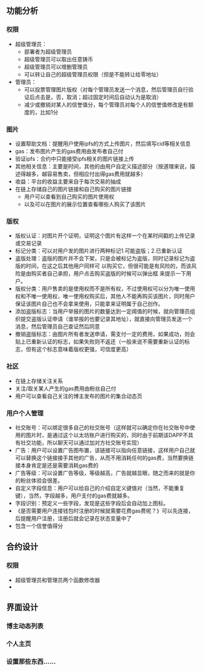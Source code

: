 ## 功能分析

### 权限

* 超级管理员：
  * 部署者为超级管理员
  * 超级管理员可以取出任意铸币
  * 超级管理员可以增删管理员
  * 可以转让自己的超级管理员权限（但是不能转让给零地址）
* 管理员：
  * 可以投票管理图片版权（对每个管理员发送一个消息，然后管理员自行验证后点击是，否，取消；超过固定时间后自动认为是取消）
  * 减少或撤销对某人的信誉值分，每个管理员对每个人的信誉值修改是有额度的，比如1分

### 图片

* 设置帮助文档：提醒用户使用ipfs的方式上传图片，然后填写cid等相关信息
* gas：发布图片产生的gas费用由发布者自己付
* 验证ipfs：合约中只能接受ipfs相关的图片链接上传
* 其他相关信息：主要是时间，其他的由用户自定义描述部分（按道理来说，描述得越多，越容易售卖，但相应付出得gas费用就越多）
* 收益：平台的收益主要来自于每次交易的抽成
* 在链上存储自己的图片链接和自己购买的图片链接
  * 用户可以查看到自己购买的图片使用权
  * 以及可以在图片的展示位置查看哪些人购买了该图片

### 版权

* 版权认证：对图片开个证明，证明这个图片有这样一个在某时间戳的上传记录或交易记录
* 标记分类：可以对用户发的图片进行两种标记1.可能盗版；2.已重新认证
* 盗版处理：盗版的图片并不会下架，只是会被标记为盗版，同时记录标记为盗版的时间，在这之后其他用户同样可
  以购买它，但很可能是有风险的，而该风险是由购买者自己承担，用户点击购买盗版的时候可以弹出框
  来提示一下用户。
* 版权分类：用户售卖的是使用权而不是所有权，不过使用权可以分为唯一使用权和不唯一使用权，唯一使用权购买后，其他人不能再购买该图片，同时用户保证该图片自己也不会拿来使用，只能拿来证明属于自己创作。
* 添加盗版标志：当用户举报的图片的数量达到一定阈值的时候，就向管理员组织提交盗版认证申请（谁举报的也要记录其地址），就直接向管理员发送一个消息，然后管理员自己查证然后同意
* 撤销盗版标志：由图片所有者发送申请，需支付一定的费用，如果成功，则会贴上已重新认证的标志，如果失败则不返还（一般来说不需要重新认证的标志，但有这个标志意味着版权更强，可信度更高）

### 社区

* 在链上存储关注关系
* 关注/取关某人产生的gas费用由粉丝自己付
* 用户可以查看自己关注的博主发布的图片的集合动态页

### 用户个人管理

* 社交账号：可以绑定很多自己的社交账号（这样就可以确定你在社交账号中使用的图片时，是通过这个以太坊账户进行购买的，同时由于前期该DAPP不具有社交功能，所以聊天可以通过加对方社交账号实现）
* 广告：用户可以设置广告图布置，该链接可以指向任意链接，这样用户自己就可以替换这个链接接手其他的广告，从而不用消耗任何的gas费，当然要换链接本身肯定是还是需要消耗gas费的
* 广告等级：可以设置广告等级，等级越高，广告就越显眼，随之而来的就是你的粉丝体验会很差。
* 自定义字段信息：用户可以给自己的介绍自定义键值对（当然，不能重复键），当然，字段越多，用户支付的gas费就越多。
* 字段识别：预定义一些字段，发现是这些字段后会自动加上图标。
* 《是否需要用户连接钱包时注册的时候就需要花费gas费呢？》可以先连接，后提醒用户注册，注册后就会记录在状态变量中了
* 包含一个信誉值得分

## 合约设计

### 权限

* 超级管理员和管理员两个函数修改器
*

## 界面设计

### 博主动态列表

### 个人主页

### 设置那些东西......
